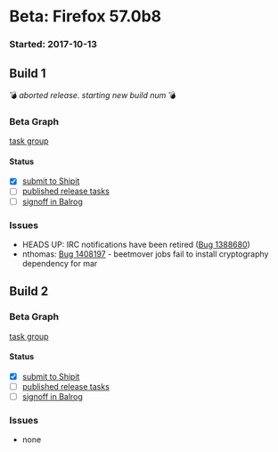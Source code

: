 # Beta: Firefox 57.0b8

### Started: 2017-10-13

## Build 1
:bomb: _aborted release. starting new build num_ :bomb:

### Beta Graph
[task group](https://tools.taskcluster.net/push-inspector/#/GR7m3UGWRe2zI4xu-0ogxA)


#### Status
- [x] [submit to Shipit](https://wiki.mozilla.org/Release:Release_Automation_on_Mercurial:Starting_a_Release#Submit_to_Ship_It)
- [ ] [published release tasks](../how-tos/relpro.md#4-publish-release)
- [ ] [signoff in Balrog](../how-tos/relpro.md#3-signoffs)

### Issues
- HEADS UP: IRC notifications have been retired ([Bug 1388680](https://bugzilla.mozilla.org/show_bug.cgi?id=1388680))
- nthomas: [Bug 1408197](https://bugzil.la/1408197) - beetmover jobs fail to install cryptography dependency for mar
## Build 2

### Beta Graph
[task group](https://tools.taskcluster.net/push-inspector/#/cQ2YYSXiQFSSzKozAUCtKA)


#### Status
- [x] [submit to Shipit](https://wiki.mozilla.org/Release:Release_Automation_on_Mercurial:Starting_a_Release#Submit_to_Ship_It)
- [ ] [published release tasks](../how-tos/relpro.md#4-publish-release)
- [ ] [signoff in Balrog](../how-tos/relpro.md#3-signoffs)

### Issues
- none
